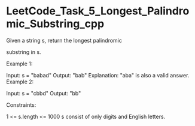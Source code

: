 # LeetCode_Task_5_Longest_Palindromic_Substring_cpp
 
 
  
  
    

  

Given a string s, return the longest 
palindromic
 
substring
 in s.

 

Example 1:

Input: s = "babad"
Output: "bab"
Explanation: "aba" is also a valid answer.
Example 2:

Input: s = "cbbd"
Output: "bb"
 

Constraints:

1 <= s.length <= 1000
s consist of only digits and English letters.
